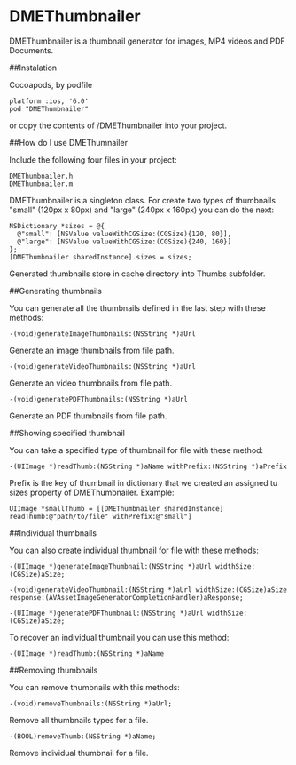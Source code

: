 DMEThumbnailer
=============

DMEThumbnailer is a thumbnail generator for images, MP4 videos and PDF Documents.

##Instalation

Cocoapods, by podfile

```
platform :ios, '6.0'
pod "DMEThumbnailer"
```

or copy the contents of /DMEThumbnailer into your project.

##How do I use DMEThumnailer

Include the following four files in your project:

```
DMEThumbnailer.h
DMEThumbnailer.m
```

DMEThumbnailer is a singleton class. For create two types of thumbnails "small" (120px x 80px) and "large" (240px x 160px) you can do the next:

```
NSDictionary *sizes = @{
  @"small": [NSValue valueWithCGSize:(CGSize){120, 80}],
  @"large": [NSValue valueWithCGSize:(CGSize){240, 160}]
};
[DMEThumbnailer sharedInstance].sizes = sizes;
```

Generated thumbnails store in cache directory into Thumbs subfolder.

##Generating thumbnails

You can generate all the thumbnails defined in the last step with these methods:

```
-(void)generateImageThumbnails:(NSString *)aUrl
```
Generate an image thumbnails from file path.

```
-(void)generateVideoThumbnails:(NSString *)aUrl
```
Generate an video thumbnails from file path.

```
-(void)generatePDFThumbnails:(NSString *)aUrl
```
Generate an PDF thumbnails from file path.

##Showing specified thumbnail

You can take a specified type of thumbnail for file with these method:

```
-(UIImage *)readThumb:(NSString *)aName withPrefix:(NSString *)aPrefix
```

Prefix is the key of thumbnail in dictionary that we created an assigned tu sizes property of DMEThumbnailer. Example:

```
UIImage *smallThumb = [[DMEThumbnailer sharedInstance] readThumb:@"path/to/file" withPrefix:@"small"]
```

##Individual thumbnails

You can also create individual thumbnail for file with these methods:

```
-(UIImage *)generateImageThumbnail:(NSString *)aUrl widthSize:(CGSize)aSize;

-(void)generateVideoThumbnail:(NSString *)aUrl widthSize:(CGSize)aSize response:(AVAssetImageGeneratorCompletionHandler)aResponse;

-(UIImage *)generatePDFThumbnail:(NSString *)aUrl widthSize:(CGSize)aSize;
```

To recover an individual thumbnail you can use this method:

```
-(UIImage *)readThumb:(NSString *)aName
```

##Removing thumbnails

You can remove thumbnails with this methods:

```
-(void)removeThumbnails:(NSString *)aUrl;
```

Remove all thumbnails types for a file.

```
-(BOOL)removeThumb:(NSString *)aName;
```

Remove individual thumbnail for a file.
